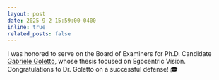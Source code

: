 ```yaml
---
layout: post
date: 2025-9-2 15:59:00-0400
inline: true
related_posts: false
---
```


I was honored to serve on the Board of Examiners for Ph.D. Candidate <a href="https://gabrielegoletto.github.io/">Gabriele Goletto</a>, whose thesis focused on Egocentric Vision. Congratulations to Dr. Goletto on a successful defense! 🎓
 